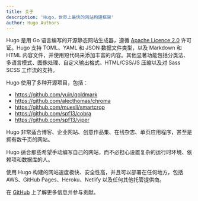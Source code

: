 ```yaml
---
title: 关于
description: 'Hugo，世界上最快的网站构建框架'
author: Hugo Authors
---
```


Hugo 是用 Go 语言编写的开源静态网站生成器，遵循 [Apache Licence 2.0](https://github.com/gohugoio/hugo/blob/master/LICENSE) 许可证。Hugo 支持 TOML、YAML 和 JSON 数据文件类型，以及 Markdown 和 HTML 内容文件，并使用短代码来添加丰富的内容。其他显著功能包括分类法、多语言模式、图像处理、自定义输出格式、HTML/CSS/JS 压缩以及对 Sass SCSS 工作流的支持。

Hugo 使用了多种开源项目，包括：

* https://github.com/yuin/goldmark
* https://github.com/alecthomas/chroma
* https://github.com/muesli/smartcrop
* https://github.com/spf13/cobra
* https://github.com/spf13/viper

Hugo 非常适合博客、企业网站、创意作品集、在线杂志、单页应用程序，甚至是拥有数千页的网站。

Hugo 适合那些希望手动编写自己的网站，而不必担心设置复杂的运行时环境、依赖项和数据库的人。

使用 Hugo 构建的网站速度极快、安全性高，并且可以部署在任何地方，包括 AWS、GitHub Pages、Heroku、Netlify 以及任何其他托管提供商。

在 [GitHub](https://github.com/gohugoio) 上了解更多信息并参与贡献。
